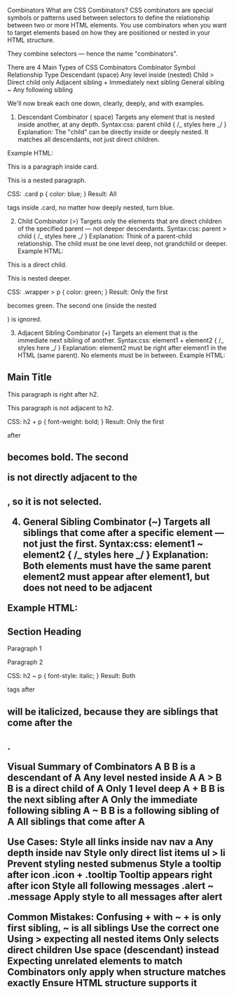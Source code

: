 Combinators
What are CSS Combinators?
CSS combinators are special symbols or patterns used between selectors to define the relationship between two or more HTML elements. You use combinators when you want to target elements based on how they are positioned or nested in your HTML structure.

They combine selectors — hence the name "combinators".

There are 4 Main Types of CSS Combinators
Combinator Symbol Relationship Type
Descendant (space) Any level inside (nested)
Child > Direct child only
Adjacent sibling + Immediately next sibling
General sibling ~ Any following sibling

We'll now break each one down, clearly, deeply, and with examples.

1. Descendant Combinator ( space)
   Targets any element that is nested inside another, at any depth.
   Syntax:css:
   parent child {
   /_ styles here _/
   }
   Explanation:
   The "child" can be directly inside or deeply nested. It matches all descendants, not just direct children.

Example HTML:

<div class="card">
  <p>This is a paragraph inside card.</p>
  <div>
    <p>This is a nested paragraph.</p>
  </div>
</div>
CSS:
.card p {
  color: blue;
}
Result:
All <p> tags inside .card, no matter how deeply nested, turn blue.

2. Child Combinator (>)
Targets only the elements that are direct children of the specified parent — not deeper descendants.
Syntax:css:
parent > child {
/_ styles here _/
}
Explanation:
Think of a parent-child relationship. The child must be one level deep, not grandchild or deeper.
Example HTML:
<div class="wrapper">
  <p>This is a direct child.</p>
  <div>
    <p>This is nested deeper.</p>
  </div>
</div>
CSS:
.wrapper > p {
  color: green;
}
Result:
Only the first <p> becomes green. The second one (inside the nested <div>) is ignored.

3. Adjacent Sibling Combinator (+)
Targets an element that is the immediate next sibling of another.
Syntax:css:
element1 + element2 {
/_ styles here _/
}
Explanation:
element2 must be right after element1 in the HTML (same parent). No elements must be in between.
Example HTML:
<h2>Main Title</h2>
<p>This paragraph is right after h2.</p>
<p>This paragraph is not adjacent to h2.</p>
CSS:
h2 + p {
  font-weight: bold;
}
Result:
Only the first <p> after <h2> becomes bold. The second <p> is not directly adjacent to the <h2>, so it is not selected.

4. General Sibling Combinator (~)
   Targets all siblings that come after a specific element — not just the first.
   Syntax:css:
   element1 ~ element2 {
   /_ styles here _/
   }
   Explanation:
   Both elements must have the same parent element2 must appear after element1, but does not need to be adjacent

Example HTML:

<h2>Section Heading</h2>
<p>Paragraph 1</p>
<p>Paragraph 2</p>
CSS:
h2 ~ p {
  font-style: italic;
}
Result:
Both <p> tags after <h2> will be italicized, because they are siblings that come after the <h2>.

Visual Summary of Combinators
A B B is a descendant of A Any level nested inside A
A > B B is a direct child of A Only 1 level deep
A + B B is the next sibling after A Only the immediate following sibling
A ~ B B is a following sibling of A All siblings that come after A

Use Cases:
Style all links inside nav nav a Any depth inside nav
Style only direct list items ul > li Prevent styling nested submenus
Style a tooltip after icon .icon + .tooltip Tooltip appears right after icon
Style all following messages .alert ~ .message Apply style to all messages after alert

Common Mistakes:
Confusing + with ~ + is only first sibling, ~ is all siblings Use the correct one
Using > expecting all nested items Only selects direct children Use space (descendant) instead
Expecting unrelated elements to match Combinators only apply when structure matches exactly Ensure HTML structure supports it

